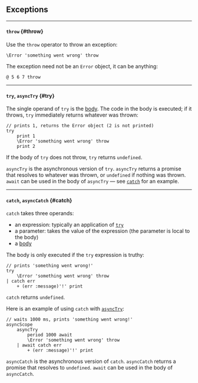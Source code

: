 ## Exceptions

---

#### `throw` {#throw}

Use the `throw` operator to throw an exception:

```
\Error 'something went wrong' throw
```

The exception need not be an `Error` object, it can be anything:

```
@ 5 6 7 throw
```

---

#### `try`, `asyncTry` {#try}

The single operand of `try` is the [body](?Syntax#body-operands). The code in the body is executed; if it throws, `try` immediately returns whatever was thrown:

```
// prints 1, returns the Error object (2 is not printed)
try
    print 1
    \Error 'something went wrong' throw
    print 2
```

If the body of `try` does not throw, `try` returns `undefined`.

`asyncTry` is the asynchronous version of `try`. `asyncTry` returns a promise that resolves to whatever was thrown, or `undefined` if nothing was thrown. `await` can be used in the body of `asyncTry` &mdash; see [`catch`](#catch) for an example.

---

#### `catch`, `asyncCatch` {#catch}

`catch` takes three operands:

* an expression: typically an application of [`try`](#try)
* a parameter: takes the value of the expression (the parameter is local to the body)
* a [body](?Syntax#body-operands)

The body is only executed if the `try` expression is truthy:

```
// prints 'something went wrong!'
try
    \Error 'something went wrong' throw
| catch err
    + (err :message)'!' print
```

`catch` returns `undefined`.

Here is an example of using `catch` with [`asyncTry`](#try):

```
// waits 1000 ms, prints 'something went wrong!'
asyncScope
    asyncTry
        period 1000 await
        \Error 'something went wrong' throw
    | await catch err
        + (err :message)'!' print
```

`asyncCatch` is the asynchronous version of `catch`. `asyncCatch` returns a promise that resolves to `undefined`. `await` can be used in the body of `asyncCatch`.